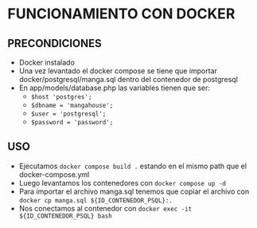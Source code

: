 # FUNCIONAMIENTO CON DOCKER

## PRECONDICIONES
- Docker instalado
- Una vez levantado el docker compose se tiene que importar docker/postgresql/manga.sql dentro del contenedor de postgresql
- En app/models/database.php las variables tienen que ser: 
    - ```$host 'postgres';```
    - ```$dbname = 'mangahouse';```
    - ```$user = 'postgresql';```
    - ```$password = 'password';```
    
## USO
- Ejecutamos ```docker compose build .``` estando en el mismo path que el docker-compose.yml
- Luego levantamos los contenedores con ```docker compose up -d```
- Para importar el archivo manga.sql tenemos que copiar el archivo con ```docker cp manga.sql ${ID_CONTENEDOR_PSQL}:.```
- Nos conectamos al contenedor con ```docker exec -it ${ID_CONTENEDOR_PSQL} bash```